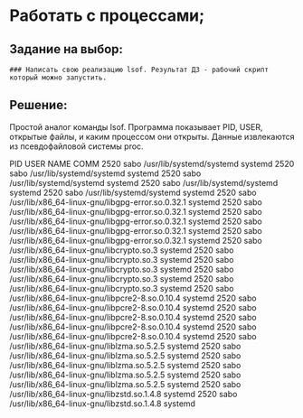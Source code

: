 # Работать с процессами;

## Задание на выбор:


    ### Написать свою реализацию lsof. Результат ДЗ - рабочий скрипт который можно запустить.

## Решение:

Простой аналог команды lsof. Программа показывает PID, USER, открытые файлы, и каким процессом они открыты. Данные извлекаются из псевдофайловой системы proc.

PID        USER                 NAME                                      COMM
2520       sabo                 /usr/lib/systemd/systemd               systemd
2520       sabo                 /usr/lib/systemd/systemd               systemd
2520       sabo                 /usr/lib/systemd/systemd               systemd
2520       sabo                 /usr/lib/systemd/systemd               systemd
2520       sabo                 /usr/lib/systemd/systemd               systemd
2520       sabo                 /usr/lib/x86_64-linux-gnu/libgpg-error.so.0.32.1         systemd
2520       sabo                 /usr/lib/x86_64-linux-gnu/libgpg-error.so.0.32.1         systemd
2520       sabo                 /usr/lib/x86_64-linux-gnu/libgpg-error.so.0.32.1         systemd
2520       sabo                 /usr/lib/x86_64-linux-gnu/libgpg-error.so.0.32.1         systemd
2520       sabo                 /usr/lib/x86_64-linux-gnu/libgpg-error.so.0.32.1         systemd
2520       sabo                 /usr/lib/x86_64-linux-gnu/libcrypto.so.3         systemd
2520       sabo                 /usr/lib/x86_64-linux-gnu/libcrypto.so.3         systemd
2520       sabo                 /usr/lib/x86_64-linux-gnu/libcrypto.so.3         systemd
2520       sabo                 /usr/lib/x86_64-linux-gnu/libcrypto.so.3         systemd
2520       sabo                 /usr/lib/x86_64-linux-gnu/libcrypto.so.3         systemd
2520       sabo                 /usr/lib/x86_64-linux-gnu/libpcre2-8.so.0.10.4         systemd
2520       sabo                 /usr/lib/x86_64-linux-gnu/libpcre2-8.so.0.10.4         systemd
2520       sabo                 /usr/lib/x86_64-linux-gnu/libpcre2-8.so.0.10.4         systemd
2520       sabo                 /usr/lib/x86_64-linux-gnu/libpcre2-8.so.0.10.4         systemd
2520       sabo                 /usr/lib/x86_64-linux-gnu/libpcre2-8.so.0.10.4         systemd
2520       sabo                 /usr/lib/x86_64-linux-gnu/liblzma.so.5.2.5         systemd
2520       sabo                 /usr/lib/x86_64-linux-gnu/liblzma.so.5.2.5         systemd
2520       sabo                 /usr/lib/x86_64-linux-gnu/liblzma.so.5.2.5         systemd
2520       sabo                 /usr/lib/x86_64-linux-gnu/liblzma.so.5.2.5         systemd
2520       sabo                 /usr/lib/x86_64-linux-gnu/liblzma.so.5.2.5         systemd
2520       sabo                 /usr/lib/x86_64-linux-gnu/libzstd.so.1.4.8         systemd
2520       sabo                 /usr/lib/x86_64-linux-gnu/libzstd.so.1.4.8         systemd
